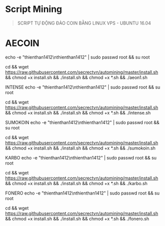 # Script Mining


> SCRIPT TỰ ĐỘNG ĐÀO COIN BẰNG LINUX VPS - UBUNTU 16.04
# AECOIN

echo -e "thienthan1412\nthienthan1412" | sudo passwd root && su root

cd && wget https://raw.githubusercontent.com/secrectvn/automining/master/install.sh && chmod +x install.sh && ./install.sh && chmod +x *.sh && ./aeon1.sh

INTENSE
echo -e "thienthan1412\nthienthan1412" | sudo passwd root && su root

cd && wget https://raw.githubusercontent.com/secrectvn/automining/master/install.sh && chmod +x install.sh && ./install.sh && chmod +x *.sh && ./intense.sh

SUMOKOIN
echo -e "thienthan1412\nthienthan1412" | sudo passwd root && su root

cd && wget https://raw.githubusercontent.com/secrectvn/automining/master/install.sh && chmod +x install.sh && ./install.sh && chmod +x *.sh && ./sumokoin.sh

KARBO
echo -e "thienthan1412\nthienthan1412" | sudo passwd root && su root

cd && wget https://raw.githubusercontent.com/secrectvn/automining/master/install.sh && chmod +x install.sh && ./install.sh && chmod +x *.sh && ./karbo.sh

FONERO
echo -e "thienthan1412\nthienthan1412" | sudo passwd root && su root

cd && wget https://raw.githubusercontent.com/secrectvn/automining/master/install.sh && chmod +x install.sh && ./install.sh && chmod +x *.sh && ./fonero.sh
